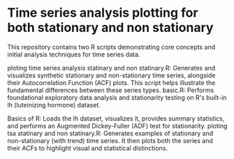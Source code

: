 # Time series analysis plotting for both stationary and non stationary

This repository contains two R scripts demonstrating core concepts and initial analysis techniques for time series data.

ploting time series analysis statinary and non statinary.R: Generates and visualizes synthetic stationary and non-stationary time series, alongside their Autocorrelation Function (ACF) plots. This script helps illustrate the fundamental differences between these series types.
basic.R: Performs foundational exploratory data analysis and stationarity testing on R's built-in lh (luteinizing hormone) dataset.

Basics of R: Loads the lh dataset, visualizes it, provides summary statistics, and performs an Augmented Dickey-Fuller (ADF) test for stationarity.
ploting tsa statinary and non statinary.R: Generates examples of stationary and non-stationary (with trend) time series. It then plots both the series and their ACFs to highlight visual and statistical distinctions.

